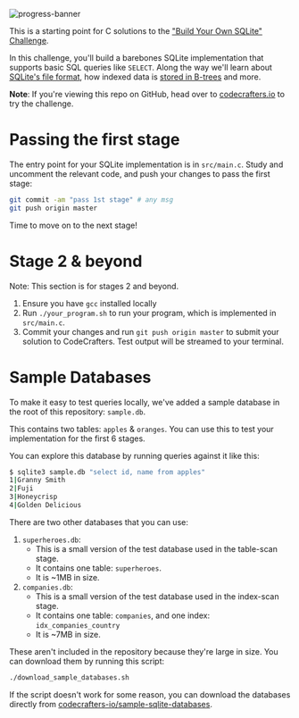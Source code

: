 ![progress-banner](https://codecrafters.io/landing/images/default_progress_banners/sqlite.png)

This is a starting point for C solutions to the
["Build Your Own SQLite" Challenge](https://codecrafters.io/challenges/sqlite).

In this challenge, you'll build a barebones SQLite implementation that supports
basic SQL queries like `SELECT`. Along the way we'll learn about
[SQLite's file format](https://www.sqlite.org/fileformat.html), how indexed data
is
[stored in B-trees](https://jvns.ca/blog/2014/10/02/how-does-sqlite-work-part-2-btrees/)
and more.

**Note**: If you're viewing this repo on GitHub, head over to
[codecrafters.io](https://codecrafters.io) to try the challenge.

# Passing the first stage

The entry point for your SQLite implementation is in `src/main.c`. Study and
uncomment the relevant code, and push your changes to pass the first stage:

```sh
git commit -am "pass 1st stage" # any msg
git push origin master
```

Time to move on to the next stage!

# Stage 2 & beyond

Note: This section is for stages 2 and beyond.

1. Ensure you have `gcc` installed locally
1. Run `./your_program.sh` to run your program, which is implemented in
   `src/main.c`.
1. Commit your changes and run `git push origin master` to submit your solution
   to CodeCrafters. Test output will be streamed to your terminal.

# Sample Databases

To make it easy to test queries locally, we've added a sample database in the
root of this repository: `sample.db`.

This contains two tables: `apples` & `oranges`. You can use this to test your
implementation for the first 6 stages.

You can explore this database by running queries against it like this:

```sh
$ sqlite3 sample.db "select id, name from apples"
1|Granny Smith
2|Fuji
3|Honeycrisp
4|Golden Delicious
```

There are two other databases that you can use:

1. `superheroes.db`:
   - This is a small version of the test database used in the table-scan stage.
   - It contains one table: `superheroes`.
   - It is ~1MB in size.
1. `companies.db`:
   - This is a small version of the test database used in the index-scan stage.
   - It contains one table: `companies`, and one index: `idx_companies_country`
   - It is ~7MB in size.

These aren't included in the repository because they're large in size. You can
download them by running this script:

```sh
./download_sample_databases.sh
```

If the script doesn't work for some reason, you can download the databases
directly from
[codecrafters-io/sample-sqlite-databases](https://github.com/codecrafters-io/sample-sqlite-databases).

